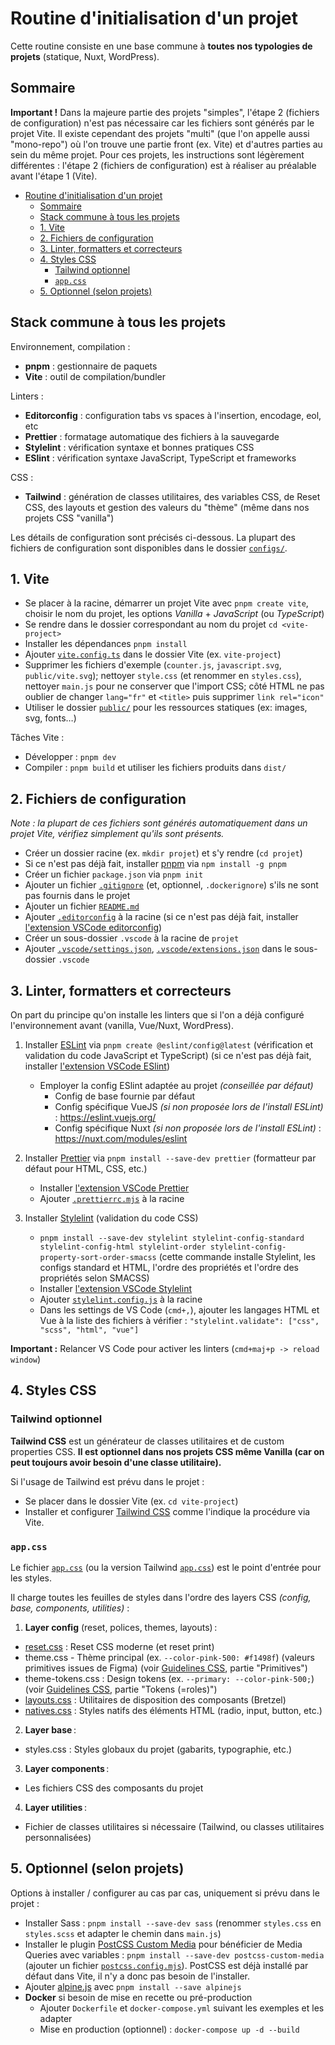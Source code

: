# Routine d'initialisation d'un projet

Cette routine consiste en une base commune à **toutes nos typologies de projets** (statique, Nuxt, WordPress).

## Sommaire

**Important !** Dans la majeure partie des projets "simples", l'étape 2 (fichiers de configuration) n'est pas nécessaire car les fichiers sont générés par le projet Vite.
Il existe cependant des projets "multi" (que l'on appelle aussi "mono-repo") où l'on trouve une partie front (ex. Vite) et d'autres parties au sein du même projet. Pour ces projets, les instructions sont légèrement différentes : l'étape 2 (fichiers de configuration) est à réaliser au préalable avant l'étape 1 (Vite).

- [Routine d'initialisation d'un projet](#routine-dinitialisation-dun-projet)
  - [Sommaire](#sommaire)
  - [Stack commune à tous les projets](#stack-commune-à-tous-les-projets)
  - [1. Vite](#1-vite)
  - [2. Fichiers de configuration](#2-fichiers-de-configuration)
  - [3. Linter, formatters et correcteurs](#3-linter-formatters-et-correcteurs)
  - [4. Styles CSS](#4-styles-css)
    - [Tailwind optionnel](#tailwind-optionnel)
    - [`app.css`](#appcss)
  - [5. Optionnel (selon projets)](#5-optionnel-selon-projets)

## Stack commune à tous les projets

Environnement, compilation :

- **pnpm** : gestionnaire de paquets
- **Vite** : outil de compilation/bundler

Linters :

- **Editorconfig** : configuration tabs vs spaces à l'insertion, encodage, eol, etc
- **Prettier** : formatage automatique des fichiers à la sauvegarde
- **Stylelint** : vérification syntaxe et bonnes pratiques CSS
- **ESlint** : vérification syntaxe JavaScript, TypeScript et frameworks

CSS :

- **Tailwind** : génération de classes utilitaires, des variables CSS, de Reset CSS, des layouts et gestion des valeurs du "thème" (même dans nos projets CSS "vanilla")

Les détails de configuration sont précisés ci-dessous. La plupart des fichiers de configuration sont disponibles dans le dossier [`configs/`](../configs/).

## 1. Vite

- Se placer à la racine, démarrer un projet Vite avec `pnpm create vite`, choisir le nom du projet, les options *Vanilla* + *JavaScript* (ou *TypeScript*)
- Se rendre dans le dossier correspondant au nom du projet `cd <vite-project>`
- Installer les dépendances `pnpm install`
- Ajouter [`vite.config.ts`](../configs/vite.config.ts) dans le dossier Vite (ex. `vite-project`)
- Supprimer les fichiers d'exemple (`counter.js`, `javascript.svg`, `public/vite.svg`); nettoyer `style.css` (et renommer en `styles.css`), nettoyer `main.js` pour ne conserver que l'import CSS; côté HTML ne pas oublier de changer `lang="fr"` et `<title>` puis supprimer `link rel="icon"`
- Utiliser le dossier [`public/`](https://vitejs.dev/guide/assets.html#the-public-directory) pour les ressources statiques (ex: images, svg, fonts…)

Tâches Vite :

- Développer : `pnpm dev`
- Compiler : `pnpm build` et utiliser les fichiers produits dans `dist/`

## 2. Fichiers de configuration

*Note : la plupart de ces fichiers sont générés automatiquement dans un projet Vite, vérifiez simplement qu'ils sont présents.*

- Créer un dossier racine (ex. `mkdir projet`) et s'y rendre (`cd projet`)
- Si ce n'est pas déjà fait, installer [pnpm](https://pnpm.io/fr/installation) via `npm install -g pnpm`
- Créer un fichier `package.json` via `pnpm init`
- Ajouter un fichier [`.gitignore`](../configs/.gitignore) (et, optionnel, `.dockerignore`) s'ils ne sont pas fournis dans le projet
- Ajouter un fichier [`README.md`](../configs/README.md)
- Ajouter [`.editorconfig`](../configs/.editorconfig) à la racine (si ce n'est pas déjà fait, installer [l'extension VSCode editorconfig](https://marketplace.visualstudio.com/items?itemName=EditorConfig.EditorConfig))
- Créer un sous-dossier `.vscode` à la racine de `projet`
- Ajouter [`.vscode/settings.json`](../configs/.vscode/settings.json), [`.vscode/extensions.json`](../configs/.vscode/extensions.json) dans le sous-dossier `.vscode`

## 3. Linter, formatters et correcteurs

On part du principe qu'on installe les linters que si l'on a déjà configuré l'environnement avant (vanilla, Vue/Nuxt, WordPress).

1. Installer [ESLint](https://eslint.org/docs/latest/user-guide/getting-started) via `pnpm create @eslint/config@latest` (vérification et validation du code JavaScript et TypeScript) (si ce n'est pas déjà fait, installer [l'extension VSCode ESlint](https://marketplace.visualstudio.com/items?itemName=dbaeumer.vscode-eslint))
    - Employer la config ESlint adaptée au projet *(conseillée par défaut)*
      - Config de base fournie par défaut
      - Config spécifique VueJS *(si non proposée lors de l'install ESLint)* : <https://eslint.vuejs.org/>
      - Config spécifique Nuxt *(si non proposée lors de l'install ESLint)* : <https://nuxt.com/modules/eslint>

2. Installer [Prettier](https://prettier.io/docs/en/install.html) via `pnpm install --save-dev prettier` (formatteur par défaut pour HTML, CSS, etc.)
    - Installer [l'extension VSCode Prettier](https://marketplace.visualstudio.com/items?itemName=esbenp.prettier-vscode)
    - Ajouter [`.prettierrc.mjs`](../configs/.prettierrc.mjs) à la racine

3. Installer [Stylelint](https://stylelint.io/user-guide/get-started) (validation du code CSS)
    - `pnpm install --save-dev stylelint stylelint-config-standard stylelint-config-html stylelint-order stylelint-config-property-sort-order-smacss` (cette commande installe Stylelint, les configs standard et HTML, l'ordre des propriétés et l'ordre des propriétés selon SMACSS)
    - Installer [l'extension VSCode Stylelint](https://marketplace.visualstudio.com/items?itemName=stylelint.vscode-stylelint)
    - Ajouter [`stylelint.config.js`](../configs/stylelint.config.js) à la racine
    - Dans les settings de VS Code (`cmd+,`), ajouter les langages HTML et Vue à la liste des fichiers à vérifier : `"stylelint.validate": ["css", "scss", "html", "vue"]`

**Important :** Relancer VS Code pour activer les linters (`cmd+maj+p -> reload window`)

## 4. Styles CSS

### Tailwind optionnel

**Tailwind CSS** est un générateur de classes utilitaires et de custom properties CSS. **Il est optionnel dans nos projets CSS même Vanilla (car on peut toujours avoir besoin d'une classe utilitaire).**

Si l'usage de Tailwind est prévu dans le projet :

- Se placer dans le dossier Vite (ex. `cd vite-project`)
- Installer et configurer [Tailwind CSS](https://tailwindcss.com/docs/installation/using-vite) comme l'indique la procédure via Vite.

### `app.css`

Le fichier [`app.css`](../configs/app.css) (ou la version Tailwind [`app.css`](../configs/app-tailwind.css)) est le point d'entrée pour les styles.

Il charge toutes les feuilles de styles dans l'ordre des layers CSS *(config, base, components, utilities)* :

1. **Layer config** (reset, polices, themes, layouts) :

- [reset.css](https://reset.alsacreations.com/) : Reset CSS moderne (et reset print)
- theme.css - Thème principal (ex. `--color-pink-500: #f1498f`) (valeurs primitives issues de Figma) (voir [Guidelines CSS](https://github.com/alsacreations/kiwipedia/blob/main/guidelines/css.md#variables-css-primitives-et-tokens), partie "Primitives")
- theme-tokens.css : Design tokens (ex. `--primary: --color-pink-500;`) (voir [Guidelines CSS](https://github.com/alsacreations/kiwipedia/blob/main/guidelines/css.md#variables-css-primitives-et-tokens), partie "Tokens (=roles)")
- [layouts.css](https://bretzel.alsacreations.com/) : Utilitaires de disposition des composants (Bretzel)
- [natives.css](https://alsacreations.github.io/KNACSS) : Styles natifs des éléments HTML (radio, input, button, etc.)

2. **Layer base** :

- styles.css : Styles globaux du projet (gabarits, typographie, etc.)

3. **Layer components** :

- Les fichiers CSS des composants du projet

4. **Layer utilities** :

- Fichier de classes utilitaires si nécessaire (Tailwind, ou classes utilitaires personnalisées)

## 5. Optionnel (selon projets)

Options à installer / configurer au cas par cas, uniquement si prévu dans le projet :

- Installer Sass : `pnpm install --save-dev sass` (renommer `styles.css` en `styles.scss` et adapter le chemin dans `main.js`)
- Installer le plugin [PostCSS Custom Media](https://www.npmjs.com/package/postcss-custom-media) pour bénéficier de Media Queries avec variables : `pnpm install --save-dev postcss-custom-media` (ajouter un fichier [`postcss.config.mjs`](../configs/postcss.config.mjs)). PostCSS est déjà installé par défaut dans Vite, il n'y a donc pas besoin de l'installer.
- Ajouter [alpine.js](https://alpinejs.dev/essentials/installation) avec `pnpm install --save alpinejs`
- **Docker** si besoin de mise en recette ou pré-production
  - Ajouter `Dockerfile` et `docker-compose.yml` suivant les exemples et les adapter
  - Mise en production (optionnel) : `docker-compose up -d --build`
